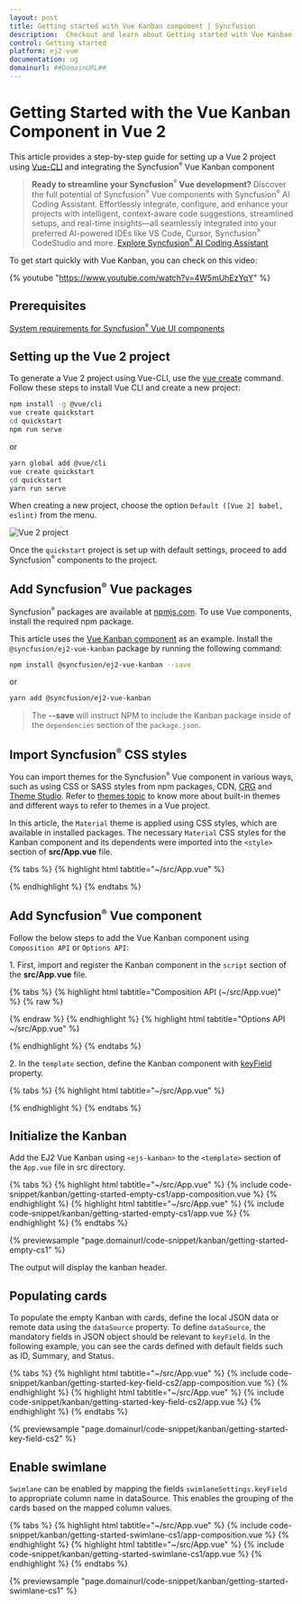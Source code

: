 ```yaml
---
layout: post
title: Getting started with Vue Kanban component | Syncfusion
description:  Checkout and learn about Getting started with Vue Kanban component of Syncfusion Essential JS 2 and more details.
control: Getting started 
platform: ej2-vue
documentation: ug
domainurl: ##DomainURL##
---
```


# Getting Started with the Vue Kanban Component in Vue 2

This article provides a step-by-step guide for setting up a Vue 2 project using [Vue-CLI](https://cli.vuejs.org/) and integrating the Syncfusion<sup style="font-size:70%">&reg;</sup> Vue Kanban component

> **Ready to streamline your Syncfusion<sup style="font-size:70%">&reg;</sup> Vue development?** Discover the full potential of Syncfusion<sup style="font-size:70%">&reg;</sup> Vue components with Syncfusion<sup style="font-size:70%">&reg;</sup> AI Coding Assistant. Effortlessly integrate, configure, and enhance your projects with intelligent, context-aware code suggestions, streamlined setups, and real-time insights—all seamlessly integrated into your preferred AI-powered IDEs like VS Code, Cursor, Syncfusion<sup style="font-size:70%">&reg;</sup> CodeStudio and more. [Explore Syncfusion<sup style="font-size:70%">&reg;</sup> AI Coding Assistant](https://ej2.syncfusion.com/vue/documentation/ai-coding-assistant/overview)

To get start quickly with Vue Kanban, you can check on this video:

{% youtube "https://www.youtube.com/watch?v=4W5mUhEzYqY" %}

## Prerequisites

[System requirements for Syncfusion<sup style="font-size:70%">&reg;</sup> Vue UI components](https://ej2.syncfusion.com/vue/documentation/system-requirements/)

## Setting up the Vue 2 project

To generate a Vue 2 project using Vue-CLI, use the [vue create](https://cli.vuejs.org/#getting-started) command. Follow these steps to install Vue CLI and create a new project:

```bash
npm install -g @vue/cli
vue create quickstart
cd quickstart
npm run serve
```

or

```bash
yarn global add @vue/cli
vue create quickstart
cd quickstart
yarn run serve
```

When creating a new project, choose the option `Default ([Vue 2] babel, eslint)` from the menu.

![Vue 2 project](../appearance/images/vue2-terminal.png)

Once the `quickstart` project is set up with default settings, proceed to add Syncfusion<sup style="font-size:70%">&reg;</sup> components to the project.

## Add Syncfusion<sup style="font-size:70%">&reg;</sup> Vue packages

Syncfusion<sup style="font-size:70%">&reg;</sup> packages are available at [npmjs.com](https://www.npmjs.com/search?q=ej2-vue). To use Vue components, install the required npm package.

This article uses the [Vue Kanban component](https://www.syncfusion.com/vue-components/vue-kanban-board) as an example. Install the `@syncfusion/ej2-vue-kanban` package by running the following command:

```bash
npm install @syncfusion/ej2-vue-kanban --save
```
or

```bash
yarn add @syncfusion/ej2-vue-kanban
```

> The **--save** will instruct NPM to include the Kanban package inside of the `dependencies` section of the `package.json`.

## Import Syncfusion<sup style="font-size:70%">&reg;</sup> CSS styles

You can import themes for the Syncfusion<sup style="font-size:70%">&reg;</sup> Vue component in various ways, such as using CSS or SASS styles from npm packages, CDN, [CRG](https://ej2.syncfusion.com/javascript/documentation/common/custom-resource-generator/) and [Theme Studio](https://ej2.syncfusion.com/vue/documentation/appearance/theme-studio/). Refer to [themes topic](https://ej2.syncfusion.com/vue/documentation/appearance/theme/) to know more about built-in themes and different ways to refer to themes in a Vue project.

In this article, the `Material` theme is applied using CSS styles, which are available in installed packages. The necessary `Material` CSS styles for the Kanban component and its dependents were imported into the `<style>` section of **src/App.vue** file.

{% tabs %}
{% highlight html tabtitle="~/src/App.vue" %}

<style>
@import '../node_modules/@syncfusion/ej2-base/styles/material.css';
@import '../node_modules/@syncfusion/ej2-buttons/styles/material.css';
@import '../node_modules/@syncfusion/ej2-layouts/styles/material.css';
@import '../node_modules/@syncfusion/ej2-dropdowns/styles/material.css';
@import '../node_modules/@syncfusion/ej2-inputs/styles/material.css';
@import '../node_modules/@syncfusion/ej2-navigations/styles/material.css';
@import '../node_modules/@syncfusion/ej2-popups/styles/material.css';
@import '../node_modules/@syncfusion/ej2-vue-kanban/styles/material.css';
</style>

{% endhighlight %}
{% endtabs %}

## Add Syncfusion<sup style="font-size:70%">&reg;</sup> Vue component

Follow the below steps to add the Vue Kanban component using `Composition API` or `Options API`:

1\. First, import and register the Kanban component in the `script` section of the **src/App.vue** file.

{% tabs %}
{% highlight html tabtitle="Composition API (~/src/App.vue)" %}
{% raw %}
<script setup>
  import { KanbanComponent as EjsKanban, ColumnDirective as EColumn, ColumnsDirective as EColumns } from '@syncfusion/ej2-vue-kanban';

</script>
{% endraw %}
{% endhighlight %}
{% highlight html tabtitle="Options API ~/src/App.vue" %}

<script>
  import { KanbanComponent, ColumnDirective, ColumnsDirective } from '@syncfusion/ej2-vue-kanban';
  export default {
name: "App",
    components: {
      'ejs-kanban': KanbanComponent,
      'e-column': ColumnDirective,
      'e-columns': ColumnsDirective
    }
   }
</script>

{% endhighlight %}
{% endtabs %}

2\. In the `template` section, define the Kanban component with [keyField](https://ej2.syncfusion.com/vue/documentation/api/kanban#keyfield) property. 

{% tabs %}
{% highlight html tabtitle="~/src/App.vue" %}

<template>
  <div id='app'>
      <ejs-kanban id="kanban" keyField="Status">
          <e-columns>
            <e-column headerText="To Do" keyField="Open"></e-column>
            <e-column headerText="In Progress" keyField="InProgress"></e-column>
            <e-column headerText="Testing" keyField="Testing"></e-column>
            <e-column headerText="Done" keyField="Close"></e-column>
          </e-columns>
      </ejs-kanban>
  </div>
</template>

{% endhighlight %}
{% endtabs %}

## Initialize the Kanban

Add the EJ2 Vue Kanban using `<ejs-kanban>` to the `<template>` section of the `App.vue` file in src directory.

{% tabs %}
{% highlight html tabtitle="~/src/App.vue" %}
{% include code-snippet/kanban/getting-started-empty-cs1/app-composition.vue %}
{% endhighlight %}
{% highlight html tabtitle="~/src/App.vue" %}
{% include code-snippet/kanban/getting-started-empty-cs1/app.vue %}
{% endhighlight %}
{% endtabs %}
        
{% previewsample "page.domainurl/code-snippet/kanban/getting-started-empty-cs1" %}

The output will display the kanban header.

## Populating cards

To populate the empty Kanban with cards, define the local JSON data or remote data using the `dataSource` property. To define `dataSource`, the mandatory fields in JSON object should be relevant to `keyField`. In the following example, you can see the cards defined with default fields such as ID, Summary, and Status.

{% tabs %}
{% highlight html tabtitle="~/src/App.vue" %}
{% include code-snippet/kanban/getting-started-key-field-cs2/app-composition.vue %}
{% endhighlight %}
{% highlight html tabtitle="~/src/App.vue" %}
{% include code-snippet/kanban/getting-started-key-field-cs2/app.vue %}
{% endhighlight %}
{% endtabs %}
        
{% previewsample "page.domainurl/code-snippet/kanban/getting-started-key-field-cs2" %}

## Enable swimlane

`Swimlane` can be enabled by mapping the fields `swimlaneSettings.keyField` to appropriate column name in dataSource. This enables the grouping of the cards based on the mapped column values.

{% tabs %}
{% highlight html tabtitle="~/src/App.vue" %}
{% include code-snippet/kanban/getting-started-swimlane-cs1/app-composition.vue %}
{% endhighlight %}
{% highlight html tabtitle="~/src/App.vue" %}
{% include code-snippet/kanban/getting-started-swimlane-cs1/app.vue %}
{% endhighlight %}
{% endtabs %}
        
{% previewsample "page.domainurl/code-snippet/kanban/getting-started-swimlane-cs1" %}